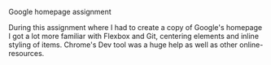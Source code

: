 Google homepage assignment

During this assignment where I had to create a copy of Google's homepage I got a lot more familiar with Flexbox and Git, centering elements and inline styling of items.
Chrome's Dev tool was a huge help as well as other online-resources.
